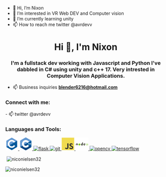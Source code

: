 - 👋 Hi, I’m Nixon
- 👀 I’m interested in VR Web DEV and Computer vision
- 🌱 I’m currently learning unity
- 📫 How to reach me twitter @avrdevv

<!---
WesleyFrancis/WesleyFrancis is a ✨ special ✨ repository because its `README.md` (this file) appears on your GitHub profile.
You can click the Preview link to take a look at your changes.
--->


<h1 align="center">Hi 👋, I'm Nixon</h1>
<h3 align="center">I'm a fullstack dev working with Javascript and Python I've dabbled in C# using unity and c++ 17. Very intrested in Computer Vision Applications.</h3>

- 📫 Business inquiries **blender6216@hotmail.com**

<h3 align="left">Connect with me:</h3>
<p align="left">
- 📫 twitter @avrdevv
</p>

<h3 align="left">Languages and Tools:</h3>
<p align="left">
  <a href="https://www.cprogramming.com/" target="_blank" rel="noreferrer"> <img src="https://raw.githubusercontent.com/devicons/devicon/master/icons/c/c-original.svg" alt="c" width="40" height="40"/> </a> <a href="https://www.w3schools.com/cpp/" target="_blank" rel="noreferrer"> <img src="https://raw.githubusercontent.com/devicons/devicon/master/icons/cplusplus/cplusplus-original.svg" alt="cplusplus" width="40" height="40"/> </a> <a href="https://flask.palletsprojects.com/" target="_blank" rel="noreferrer"> <img src="https://www.vectorlogo.zone/logos/pocoo_flask/pocoo_flask-icon.svg" alt="flask" width="40" height="40"/> </a> <a href="https://git-scm.com/" target="_blank" rel="noreferrer"> <img src="https://www.vectorlogo.zone/logos/git-scm/git-scm-icon.svg" alt="git" width="40" height="40"/> </a> 
  <a href="https://developer.mozilla.org/en-US/docs/Web/JavaScript" target="_blank" rel="noreferrer"> <img src="https://raw.githubusercontent.com/devicons/devicon/master/icons/javascript/javascript-original.svg" alt="javascript" width="40" height="40"/> </a>
  <a href="https://nodejs.org" target="_blank" rel="noreferrer"> <img src="https://raw.githubusercontent.com/devicons/devicon/master/icons/nodejs/nodejs-original-wordmark.svg" alt="nodejs" width="40" height="40"/> </a> <a href="https://opencv.org/" target="_blank" rel="noreferrer">
  <img src="https://www.vectorlogo.zone/logos/opencv/opencv-icon.svg" alt="opencv" width="40" height="40"/>
  </a> 
  <a href="https://www.tensorflow.org" target="_blank" rel="noreferrer"> 
    <img src="https://www.vectorlogo.zone/logos/tensorflow/tensorflow-icon.svg" alt="tensorflow" width="40" height="40"/>
  </a> 
</p>
<p>&nbsp;<img align="center" src="https://github-readme-stats.vercel.app/api?username=WesleyFrancis&show_icons=true&theme=dark&locale=en" alt="niconielsen32" /></p>

<p><img align="center" src="https://github-readme-streak-stats.herokuapp.com/?user=WesleyFrancis&theme=dark" alt="niconielsen32" /></p>

